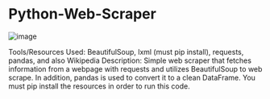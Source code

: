 # Python-Web-Scraper
![image]("https://github.com/vyhuynh8/Python-Web-Scraper/blob/master/csv_file.png?raw=true")

Tools/Resources Used: BeautifulSoup, lxml (must pip install), requests, pandas, and also Wikipedia
Description: Simple web scraper that fetches information from a webpage with requests and utilizes BeautifulSoup to web scrape. In addition, pandas is used to convert it to a clean DataFrame. You must pip install the resources in order to run this code.
